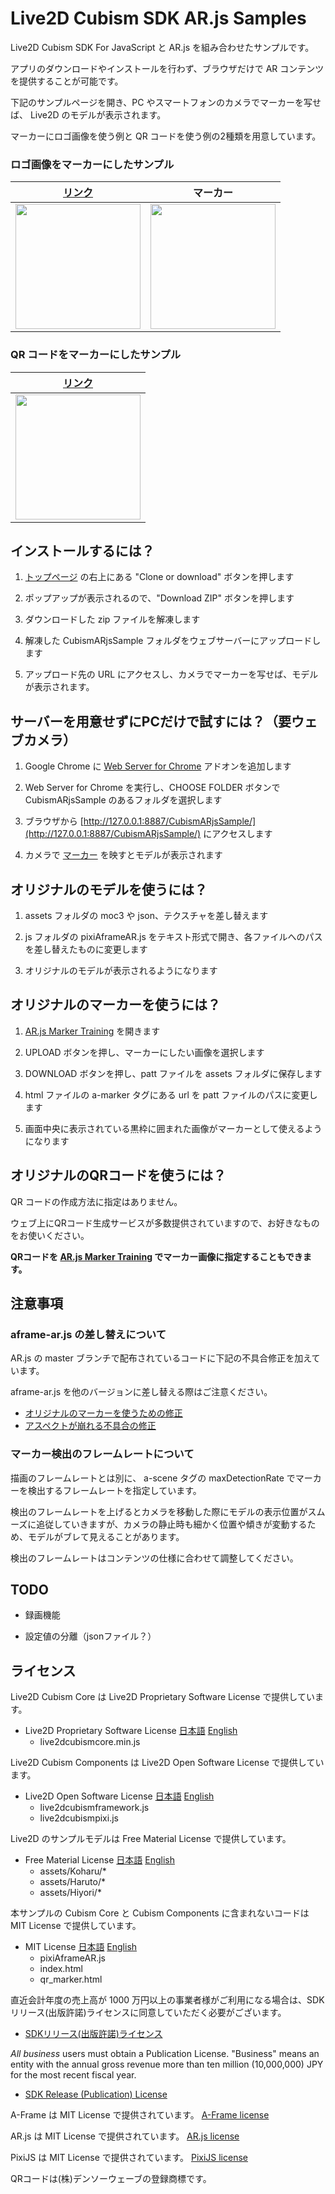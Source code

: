 ﻿# Live2D Cubism SDK AR.js Samples

Live2D Cubism SDK For JavaScript と AR.js を組み合わせたサンプルです。

アプリのダウンロードやインストールを行わず、ブラウザだけで AR コンテンツを提供することが可能です。

下記のサンプルページを開き、PC やスマートフォンのカメラでマーカーを写せば、 Live2D のモデルが表示されます。

マーカーにロゴ画像を使う例と QR コードを使う例の2種類を用意しています。

### ロゴ画像をマーカーにしたサンプル
|[リンク](https://live2d.github.io/CubismARjsSample/)|マーカー|
|---|---|
|<img src="https://live2d.github.io/CubismARjsSample/assets/logo_marker.png" width="200px">|<img src="https://live2d.github.io/CubismARjsSample/assets/logo_marker.png" width="200px">|

### QR コードをマーカーにしたサンプル
|[リンク](https://live2d.github.io/CubismARjsSample/qr_marker.html)|
|---|
|<img src="https://live2d.github.io/CubismARjsSample/assets/qr_marker.png" width="200px">|


## インストールするには？

1. [トップページ](https://github.com/Live2D/CubismARjsSample) の右上にある "Clone or download" ボタンを押します

2. ポップアップが表示されるので、"Download ZIP" ボタンを押します

3. ダウンロードした zip ファイルを解凍します

4. 解凍した CubismARjsSample フォルダをウェブサーバーにアップロードします

5. アップロード先の URL にアクセスし、カメラでマーカーを写せば、モデルが表示されます。

## サーバーを用意せずにPCだけで試すには？（要ウェブカメラ）

1. Google Chrome に [Web Server for Chrome](https://chrome.google.com/webstore/detail/web-server-for-chrome/ofhbbkphhbklhfoeikjpcbhemlocgigb?hl=ja) アドオンを追加します

2. Web Server for Chrome を実行し、CHOOSE FOLDER ボタンで CubismARjsSample のあるフォルダを選択します

3. ブラウザから [http://127.0.0.1:8887/CubismARjsSample/](http://127.0.0.1:8887/CubismARjsSample/) にアクセスします

4. カメラで [マーカー](https://live2d.github.io/CubismARjsSample/assets/logo_marker.png) を映すとモデルが表示されます

## オリジナルのモデルを使うには？

1. assets フォルダの moc3 や json、テクスチャを差し替えます

2. js フォルダの pixiAframeAR.js をテキスト形式で開き、各ファイルへのパスを差し替えたものに変更します

3. オリジナルのモデルが表示されるようになります

## オリジナルのマーカーを使うには？

1. [AR.js Marker Training](https://jeromeetienne.github.io/AR.js/three.js/examples/marker-training/examples/generator.html) を開きます

2. UPLOAD ボタンを押し、マーカーにしたい画像を選択します

3. DOWNLOAD ボタンを押し、patt ファイルを assets フォルダに保存します

4. html ファイルの a-marker タグにある url を patt ファイルのパスに変更します

5. 画面中央に表示されている黒枠に囲まれた画像がマーカーとして使えるようになります

## オリジナルのQRコードを使うには？

QR コードの作成方法に指定はありません。

ウェブ上にQRコード生成サービスが多数提供されていますので、お好きなものをお使いください。

**QRコードを [AR.js Marker Training](https://jeromeetienne.github.io/AR.js/three.js/examples/marker-training/examples/generator.html) でマーカー画像に指定することもできます。**

## 注意事項

### aframe-ar.js の差し替えについて
AR.js の master ブランチで配布されているコードに下記の不具合修正を加えています。

aframe-ar.js を他のバージョンに差し替える際はご注意ください。

- [オリジナルのマーカーを使うための修正](https://github.com/wimvdc/AR.js/commit/950e82db6d0c3851647d429282c5ade52ee95891)
- [アスペクトが崩れる不具合の修正](https://github.com/jeromeetienne/AR.js/pull/212/files)


### マーカー検出のフレームレートについて
描画のフレームレートとは別に、 a-scene タグの maxDetectionRate でマーカーを検出するフレームレートを指定しています。

検出のフレームレートを上げるとカメラを移動した際にモデルの表示位置がスムーズに追従していきますが、カメラの静止時も細かく位置や傾きが変動するため、モデルがブレて見えることがあります。

検出のフレームレートはコンテンツの仕様に合わせて調整してください。

## TODO

- 録画機能

- 設定値の分離（jsonファイル？）

## ライセンス
Live2D Cubism Core は Live2D Proprietary Software License で提供しています。
 - Live2D Proprietary Software License 
[日本語](http://www.live2d.com/eula/live2d-proprietary-software-license-agreement_jp.html) 
[English](http://www.live2d.com/eula/live2d-proprietary-software-license-agreement_en.html) 
   - live2dcubismcore.min.js

Live2D Cubism Components は Live2D Open Software License で提供しています。
- Live2D Open Software License 
[日本語](http://www.live2d.com/eula/live2d-open-software-license-agreement_jp.html) 
[English](http://www.live2d.com/eula/live2d-open-software-license-agreement_en.html) 
   - live2dcubismframework.js
   - live2dcubismpixi.js

Live2D のサンプルモデルは Free Material License で提供しています。
- Free Material License 
[日本語](http://www.live2d.com/eula/live2d-free-material-license-agreement_jp.html) 
[English](http://www.live2d.com/eula/live2d-free-material-license-agreement_en.html) 
   - assets/Koharu/*
   - assets/Haruto/*
   - assets/Hiyori/*

本サンプルの Cubism Core と Cubism Components に含まれないコードは MIT License で提供しています。
 - MIT License
[日本語](https://ja.osdn.net/projects/opensource/wiki/licenses%2FMIT_license)
[English](https://opensource.org/licenses/mit-license.php)
   - pixiAframeAR.js
   - index.html
   - qr_marker.html

直近会計年度の売上高が 1000 万円以上の事業者様がご利用になる場合は、SDKリリース(出版許諾)ライセンスに同意していただく必要がございます。 
- [SDKリリース(出版許諾)ライセンス](http://www.live2d.com/ja/products/releaselicense) 

*All business* users must obtain a Publication License. "Business" means an entity  with the annual gross revenue more than ten million (10,000,000) JPY for the most recent fiscal year.
- [SDK Release (Publication) License](http://www.live2d.com/en/products/releaselicense) 

A-Frame は MIT License で提供されています。
[A-Frame license](https://github.com/aframevr/aframe/blob/master/LICENSE)

AR.js は MIT License で提供されています。
[AR.js license](https://github.com/jeromeetienne/AR.js/blob/master/LICENSE.txt)

PixiJS は MIT License で提供されています。
[PixiJS license](https://github.com/pixijs/pixi.js/blob/dev/LICENSE)

QRコードは(株)デンソーウェーブの登録商標です。


